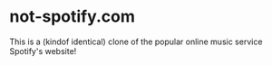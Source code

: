# not-spotify.com

This is a (kindof identical) clone of the popular online music service Spotify's website!
